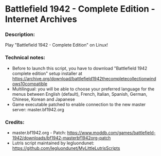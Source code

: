 # Battlefield 1942 - Complete Edition - Internet Archives
### Description:
Play "Battlefield 1942 - Complete Edition" on Linux!
### Technical notes:
- Before to launch this script, you have to download "Battlefield 1942 complete edition" setup installer at https://archive.org/download/battlefield1942thecompletecollectionwindows10compatible
- Multilingual: you will be able to choose your preferred language for the menus between English (default), French, Italian, Spanish, German, Chinese, Korean and Japanese
- Game executable patched to enable connection to the new master server: master.bf1942.org
### Credits:
- master.bf1942.org - Patch: https://www.moddb.com/games/battlefield-1942/downloads/bf1942-masterbf1942org-patch
- Lutris script maintained by legluondunet: https://github.com/legluondunet/MyLittleLutrisScripts

